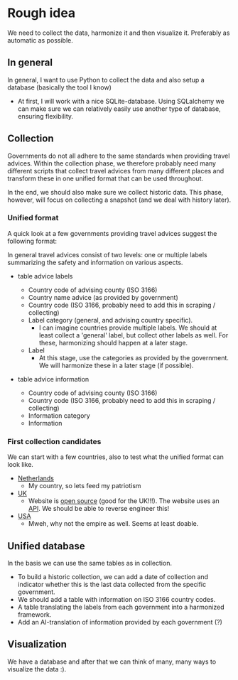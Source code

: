 # Rough idea 

We need to collect the data, harmonize it and then visualize it. Preferably as automatic as possible.

## In general

In general, I want to use Python to collect the data and also setup a database (basically the tool I know)
- At first, I will work with a nice SQLite-database. Using SQLalchemy we can make sure we can relatively easily use another type of database, ensuring flexibility.

## Collection
Governments do not all adhere to the same standards when providing travel advices. Within the collection phase, we therefore probably need many different scripts that collect travel advices from many different places and transform these in one unified format that can be used throughout.

In the end, we should also make sure we collect historic data. This phase, however, will focus on collecting a snapshot (and we deal with history later).

### Unified format
A quick look at a few governments providing travel advices suggest the following format: 

In general travel advices consist of two levels: one or multiple labels summarizing the safety and information on various aspects. 

- table advice labels
    - Country code of advising county (ISO 3166)
    - Country name advice (as provided by government)
    - Country code (ISO 3166, probably need to add this in scraping / collecting)
    - Label category (general, and advising country specific).
        - I can imagine countries provide multiple labels. We should at least collect a 'general' label, but collect other labels as well. For these, harmonizing should happen at a later stage.
    - Label
        - At this stage, use the categories as provided by the government. We will harmonize these in a later stage (if possible).

- table advice information
    - Country code of advising county (ISO 3166)
    - Country code (ISO 3166, probably need to add this in scraping / collecting)
    - Information category
    - Information

### First collection candidates
We can start with a few countries, also to test what the unified format can look like. 

- [Netherlands](https://www.nederlandwereldwijd.nl/reisadvies)
    - My country, so lets feed my patriotism
- [UK](https://www.gov.uk/foreign-travel-advice)
    - Website is [open source](https://github.com/alphagov/travel-advice-publisher) (good for the UK!!!). The website uses an [API](https://github.com/alphagov/travel-advice-publisher/blob/main/docs/further_technical_information.md). We should be able to reverse engineer this!
- [USA](https://travel.state.gov/content/travel/en/traveladvisories/traveladvisories.html/)
    - Mweh, why not the empire as well. Seems at least doable.

## Unified database
In the basis we can use the same tables as in collection. 
- To build a historic collection, we can add a date of collection and indicator whether this is the last data collected from the specific government.
- We should add a table with information on ISO 3166 country codes.
- A table translating the labels from each government into a harmonized framework. 
- Add an AI-translation of information provided by each government (?)

## Visualization
We have a database and after that we can think of many, many ways to visualize the data :).
